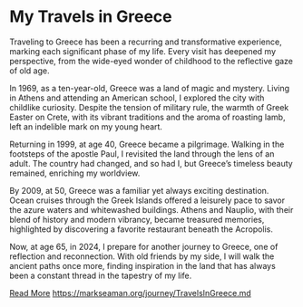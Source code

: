 # My Travels in Greece

Traveling to Greece has been a recurring and transformative experience, marking each significant phase of my life. Every
visit has deepened my perspective, from the wide-eyed wonder of childhood to the reflective gaze of old age.

In 1969, as a ten-year-old, Greece was a land of magic and mystery. Living in Athens and attending an American school, I
explored the city with childlike curiosity. Despite the tension of military rule, the warmth of Greek Easter on Crete,
with its vibrant traditions and the aroma of roasting lamb, left an indelible mark on my young heart.

Returning in 1999, at age 40, Greece became a pilgrimage. Walking in the footsteps of the apostle Paul, I revisited the land
through the lens of an adult. The country had changed, and so had I, but Greece’s timeless beauty remained, enriching my
worldview.

By 2009, at 50, Greece was a familiar yet always exciting destination. Ocean cruises through the Greek Islands offered a
leisurely pace to savor the azure waters and whitewashed buildings. Athens and Nauplio, with their blend of history and
modern vibrancy, became treasured memories, highlighted by discovering a favorite restaurant beneath the Acropolis.

Now, at age 65, in 2024, I prepare for another journey to Greece, one of reflection and reconnection. With old friends
by my side, I will walk the ancient paths once more, finding inspiration in the land that has always been a constant
thread in the tapestry of my life.


<a class="btn btn-success" href="https://markseaman.org/journey/TravelsInGreece.md">Read More</a> 
https://markseaman.org/journey/TravelsInGreece.md
